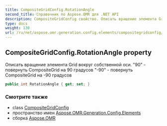 ```yaml
---
title: CompositeGridConfig.RotationAngle
second_title: Справочник по Aspose.OMR для .NET API
description: CompositeGridConfig свойство. Описать вращение элемента Grid вокруг собственной оси. 90  повернуть CompositeGrid на 90 градусов 90  повернуть CompositeGrid на 90 градусов
type: docs
weight: 130
url: /ru/net/aspose.omr.generation.config.elements/compositegridconfig/rotationangle/
---
```

## CompositeGridConfig.RotationAngle property

Описать вращение элемента Grid вокруг собственной оси. "90" - повернуть CompositeGrid на 90 градусов "-90" - повернуть CompositeGrid на -90 градусов

```csharp
public int RotationAngle { get; set; }
```

### Смотрите также

* class [CompositeGridConfig](../)
* пространство имен [Aspose.OMR.Generation.Config.Elements](../../compositegridconfig/)
* сборка [Aspose.OMR](../../../)


